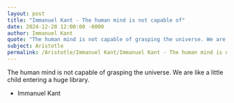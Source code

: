 ```yaml
---
layout: post
title: "Immanuel Kant - The human mind is not capable of"
date: 2024-12-28 12:00:00 -0000
author: Immanuel Kant
quote: "The human mind is not capable of grasping the universe. We are like a little child entering a huge library."
subject: Aristotle
permalink: /Aristotle/Immanuel Kant/Immanuel Kant - The human mind is not capable of
---
```


The human mind is not capable of grasping the universe. We are like a little child entering a huge library.

- Immanuel Kant
